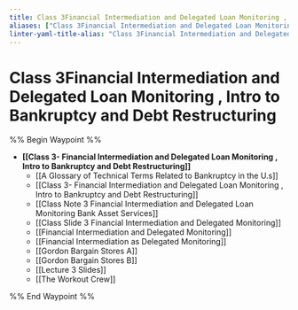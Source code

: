 ```yaml
---
title: Class 3Financial Intermediation and Delegated Loan Monitoring ,  Intro to Bankruptcy and Debt Restructuring
aliases: ["Class 3Financial Intermediation and Delegated Loan Monitoring ,  Intro to Bankruptcy and Debt Restructuring"]
linter-yaml-title-alias: "Class 3Financial Intermediation and Delegated Loan Monitoring ,  Intro to Bankruptcy and Debt Restructuring"
---
```

# Class 3Financial Intermediation and Delegated Loan Monitoring ,  Intro to Bankruptcy and Debt Restructuring

%% Begin Waypoint %%

- **[[Class 3- Financial Intermediation and Delegated Loan Monitoring ,  Intro to Bankruptcy and Debt Restructuring]]**
	- [[A Glossary of Technical Terms Related to Bankruptcy in the U.s]]
	- [[Class 3- Financial Intermediation and Delegated Loan Monitoring ,  Intro to Bankruptcy and Debt Restructuring]]
	- [[Class Note 3 Financial Intermediation and Delegated Loan Monitoring Bank Asset Services]]
	- [[Class Slide 3 Financial Intermediation and Delegated Monitoring]]
	- [[Financial Intermediation and Delegated Monitoring]]
	- [[Financial Intermediation as Delegated Monitoring]]
	- [[Gordon Bargain Stores A]]
	- [[Gordon Bargain Stores B]]
	- [[Lecture 3 Slides]]
	- [[The Workout Crew]]

%% End Waypoint %%
